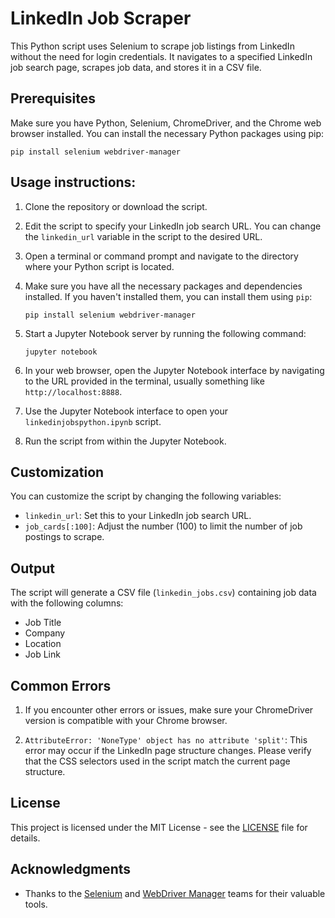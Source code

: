 # LinkedIn Job Scraper

This Python script uses Selenium to scrape job listings from LinkedIn without the need for login credentials. It navigates to a specified LinkedIn job search page, scrapes job data, and stores it in a CSV file.

## Prerequisites

Make sure you have Python, Selenium, ChromeDriver, and the Chrome web browser installed. You can install the necessary Python packages using pip:

```
pip install selenium webdriver-manager
```

## Usage instructions:

1. Clone the repository or download the script.

2. Edit the script to specify your LinkedIn job search URL. You can change the `linkedin_url` variable in the script to the desired URL.

3. Open a terminal or command prompt and navigate to the directory where your Python script is located.

4. Make sure you have all the necessary packages and dependencies installed. If you haven't installed them, you can install them using `pip`:

   ```
   pip install selenium webdriver-manager
   ```

5. Start a Jupyter Notebook server by running the following command:

   ```
   jupyter notebook
   ```

6. In your web browser, open the Jupyter Notebook interface by navigating to the URL provided in the terminal, usually something like `http://localhost:8888`.

7. Use the Jupyter Notebook interface to open your `linkedinjobspython.ipynb` script. 

8. Run the script from within the Jupyter Notebook.

## Customization

You can customize the script by changing the following variables:

- `linkedin_url`: Set this to your LinkedIn job search URL.
- `job_cards[:100]`: Adjust the number (100) to limit the number of job postings to scrape.

## Output

The script will generate a CSV file (`linkedin_jobs.csv`) containing job data with the following columns:

- Job Title
- Company
- Location
- Job Link

## Common Errors

1. If you encounter other errors or issues, make sure your ChromeDriver version is compatible with your Chrome browser.

2. `AttributeError: 'NoneType' object has no attribute 'split'`: This error may occur if the LinkedIn page structure changes. Please verify that the CSS selectors used in the script match the current page structure.

## License

This project is licensed under the MIT License - see the [LICENSE](LICENSE) file for details.

## Acknowledgments

- Thanks to the [Selenium](https://selenium.dev/) and [WebDriver Manager](https://github.com/SergeyPirogov/webdriver_manager) teams for their valuable tools.

